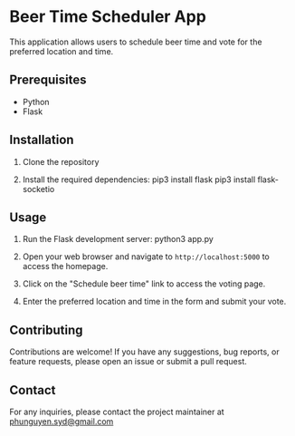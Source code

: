 # Beer Time Scheduler App

This application allows users to schedule beer time and vote for the preferred location and time.

## Prerequisites

- Python
- Flask

## Installation

1. Clone the repository

2. Install the required dependencies:
pip3 install flask
pip3 install flask-socketio

## Usage

1. Run the Flask development server:
python3 app.py

2. Open your web browser and navigate to `http://localhost:5000` to access the homepage.

3. Click on the "Schedule beer time" link to access the voting page.

4. Enter the preferred location and time in the form and submit your vote.

## Contributing

Contributions are welcome! If you have any suggestions, bug reports, or feature requests, please open an issue or submit a pull request.

## Contact

For any inquiries, please contact the project maintainer at phunguyen.syd@gmail.com

